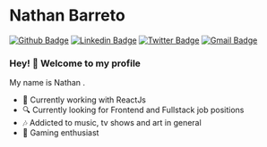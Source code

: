 # Nathan Barreto

[![Github Badge](https://img.shields.io/badge/-Github-000?style=flat-square&logo=Github&logoColor=white&link=https://github.com/lucasgdb)](https://github.com/nathanmrtns)
[![Linkedin Badge](https://img.shields.io/badge/-LinkedIn-blue?style=flat-square&logo=Linkedin&logoColor=white&link=https://www.linkedin.com/in/nathanmrtns/)](https://www.linkedin.com/in/nathanmrtns/)
[![Twitter Badge](https://img.shields.io/badge/-Twitter-1ca0f1?style=flat-square&labelColor=1ca0f1&logo=twitter&logoColor=white&link=https://twitter.com/nathanmrtns)](https://twitter.com/nathanmrtns)
[![Gmail Badge](https://img.shields.io/badge/-Gmail-c14438?style=flat-square&logo=Gmail&logoColor=white&link=mailto:nathanmrtns@gmail.com)](mailto:nathanmrtns@gmail.com)

### Hey! 👋 Welcome to my profile

My name is Nathan .

 - :pushpin: Currently working with ReactJs
 - :mag: Currently looking for Frontend and Fullstack job positions
 - :notes: Addicted to music, tv shows and art in general
 - :space_invader: Gaming enthusiast
